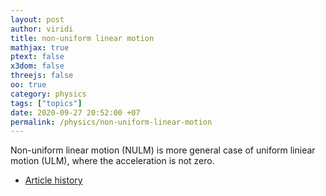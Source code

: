 ```yaml
---
layout: post
author: viridi
title: non-uniform linear motion
mathjax: true
ptext: false
x3dom: false
threejs: false
oo: true
category: physics
tags: ["topics"]
date: 2020-09-27 20:52:00 +07
permalink: /physics/non-uniform-linear-motion
---
```

Non-uniform linear motion (NULM) is more general case of uniform liniear motion (ULM), where the acceleration is not zero.

+ [Article history](https://github.com/butiran/butiran.github.io/commits/master/_posts/phys/2020-09-27-non-uniform-linear-motion.md)
